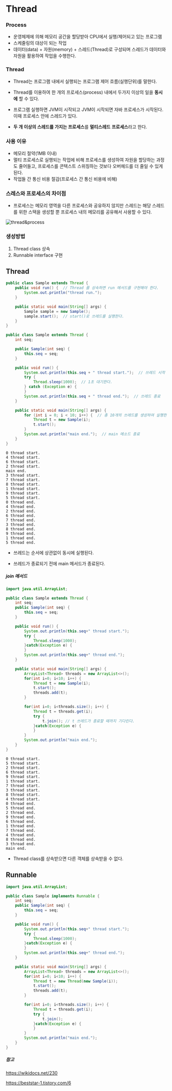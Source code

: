 # Thread

### Process

- 운영체제에 의해 메모리 공간을 할당받아 CPU에서 실행/제어되고 있는 프로그램
- 스케줄링의 대상이 되는 작업
- 데이터(data) + 자원(memory) + 스레드(Thread)로 구성되며 스레드가 데이터와 자원을 활용하여 작업을 수행한다.



### Thread

- Thread는 프로그램 내에서 실행되는 프로그램 제어 흐름(실행단위)를 말한다.

- Thread를 이용하여 한 개의  프로세스(process) 내에서 두가지 이상의 일을 **동시에** 할 수 있다.
- 프로그램 실행하면 JVM이 시작되고 JVM이 시작되면 자바 프로세스가 시작된다. 이때 프로세스 안에 스레드가 있다.
- **두 개 이상의 스레드를 가지는 프로세스**를 **멀티스레드** **프로세스**라고 한다.



### 사용 이유

- 메모리 절약(1MB 이내)
- 멀티 프로세스로 실행되는 작업에 비해 프로세스를 생성하여 자원을 할당하는 과정도 줄어들고, 프로세스를 콘텍스트 스위칭하는 것보다 오버헤드를 더 줄일 수 있게 된다.
- 작업들 간 통신 비용 절감(프로세스 간 통신 비용에 비해)



### 스레스와 프로세스의 차이점

- 프로세스는 메모리 영역을 다른 프로세스와 공유하지 않지만 스레드는 해당 스레드를 위한 스택을 생성할 뿐 프로세스 내의 메모리를 공유해서 사용할 수 있다.

![thread&process](https://img1.daumcdn.net/thumb/R1280x0/?scode=mtistory2&fname=https%3A%2F%2Fblog.kakaocdn.net%2Fdn%2FbO9SXa%2FbtqUEzmG6sn%2Fse1ISRdyR6tKAY1DdRUNK1%2Fimg.png)



### 생성방법

1. Thread class 상속
2. Runnable interface 구현



## Thread

```java
public class Sample extends Thread {
    public void run() {  // Thread 를 상속하면 run 메서드를 구현해야 한다.
        System.out.println("thread run.");
    }

    public static void main(String[] args) {
        Sample sample = new Sample();
        sample.start();  // start()로 쓰레드를 실행한다.
    }
}
```



```java
public class Sample extends Thread {
    int seq;

    public Sample(int seq) {
        this.seq = seq;
    }

    public void run() {
        System.out.println(this.seq + " thread start.");  // 쓰레드 시작
        try {
            Thread.sleep(1000);  // 1초 대기한다.
        } catch (Exception e) {
        }
        System.out.println(this.seq + " thread end.");  // 쓰레드 종료 
    }

    public static void main(String[] args) {
        for (int i = 0; i < 10; i++) {  // 총 10개의 쓰레드를 생성하여 실행한다.
            Thread t = new Sample(i);
            t.start();
        }
        System.out.println("main end.");  // main 메소드 종료
    }
}
```

```
0 thread start.
4 thread start.
6 thread start.
2 thread start.
main end.
3 thread start.
7 thread start.
8 thread start.
1 thread start.
9 thread start.
5 thread start.
0 thread end.
4 thread end.
2 thread end.
6 thread end.
7 thread end.
3 thread end.
8 thread end.
9 thread end.
1 thread end.
5 thread end.
```

- 쓰레드는 순서에 상관없이 동시에 실행된다.

- 쓰레드가 종료되기 전에 main 메서드가 종료된다.

##### join 메서드

```java
import java.util.ArrayList;

public class Sample extends Thread {
    int seq;
    public Sample(int seq) {
        this.seq = seq;
    }

    public void run() {
        System.out.println(this.seq+" thread start.");
        try {
            Thread.sleep(1000);
        }catch(Exception e) {
        }
        System.out.println(this.seq+" thread end.");
    }

    public static void main(String[] args) {
        ArrayList<Thread> threads = new ArrayList<>();
        for(int i=0; i<10; i++) {
            Thread t = new Sample(i);
            t.start();
            threads.add(t);
        }

        for(int i=0; i<threads.size(); i++) {
            Thread t = threads.get(i);
            try {
                t.join(); // t 쓰레드가 종료할 때까지 기다린다.
            }catch(Exception e) {
            }
        }
        System.out.println("main end.");
    }
}
```

```
0 thread start.
5 thread start.
2 thread start.
6 thread start.
9 thread start.
1 thread start.
7 thread start.
3 thread start.
8 thread start.
4 thread start.
0 thread end.
5 thread end.
2 thread end.
9 thread end.
6 thread end.
1 thread end.
7 thread end.
4 thread end.
8 thread end.
3 thread end.
main end.
```

- Thread class를 상속받으면 다른 객체를 상속받을 수 없다.



## Runnable

```java
import java.util.ArrayList;

public class Sample implements Runnable {
    int seq;
    public Sample(int seq) {
        this.seq = seq;
    }

    public void run() {
        System.out.println(this.seq+" thread start.");
        try {
            Thread.sleep(1000);
        }catch(Exception e) {
        }
        System.out.println(this.seq+" thread end.");
    }

    public static void main(String[] args) {
        ArrayList<Thread> threads = new ArrayList<>();
        for(int i=0; i<10; i++) {
            Thread t = new Thread(new Sample(i));
            t.start();
            threads.add(t);
        }

        for(int i=0; i<threads.size(); i++) {
            Thread t = threads.get(i);
            try {
                t.join();
            }catch(Exception e) {
            }
        }
        System.out.println("main end.");
    }
}
```



##### 참고 

https://wikidocs.net/230

https://beststar-1.tistory.com/6
